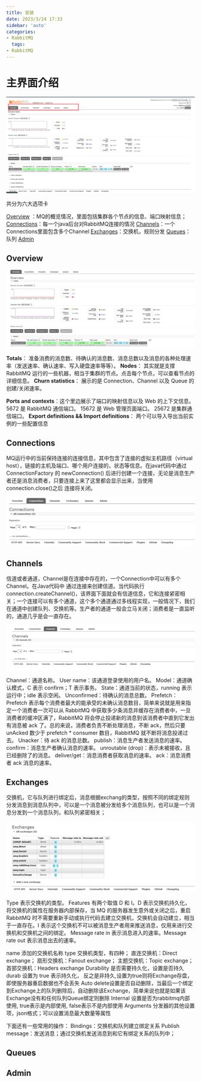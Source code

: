 ```yaml
---
title: 安装
date: 2023/3/24 17:33
sidebar: 'auto'
categories:
- RabbitMQ
  tags:
- RabbitMQ
---
```



# 主界面介绍

![image-20230324175153789](.界面说明_images/image-20230324175153789.png)

共分为六大选项卡

[Overview](##Overview) ：MQ的概览情况，里面包括集群各个节点的信息、端口映射信息；
[Connections](##Connections)：每一个java后台对RabbitMQ连接的情况
[Channels](##Channels)：一个Connections里面包含多个Channel
[Exchanges](##Exchanges)：交换机，规则分发
[Queues](##Queues)：队列
[Admin](##Admin)



## Overview

![image-20230324175656721](.界面说明_images/image-20230324175656721.png)

**Totals**： 准备消费的消息数、待确认的消息数、消息总数以及消息的各种处理速率（发送速率、确认速率、写入硬盘速率等等）。
**Nodes**： 其实就是支撑 RabbitMQ 运行的一些机器，相当于集群的节点。点击每个节点，可以查看节点的详细信息。
**Churn statistics**： 展示的是 Connection、Channel 以及 Queue 的创建/关闭速率。

**Ports and contexts**：这个里边展示了端口的映射信息以及 Web 的上下文信息。
5672 是 RabbitMQ 通信端口。
15672 是 Web 管理页面端口。
25672 是集群通信端口。
**Export definitions && Import definitions**： 两个可以导入导出当前实例的一些配置信息

## Connections

MQ运行中的当前保持连接的连接信息，其中包含了连接的虚拟主机路径（virtual host），链接的主机及端口、哪个用户连接的，状态等信息。在java代码中通过ConnectionFactory 的 newConnection() 后进行创建一个连接，无论是消息生产者还是消息消费者，只要连接上来了这里都会显示出来，当使用connection.close()之后 连接将关闭。

![image-20230324180016065](.界面说明_images/image-20230324180016065.png)

## Channels

信道或者通道，Channel是在连接中存在的，一个Connection中可以有多个Channel。在Java代码中 通过连接来创建信道。当代码执行connection.createChannel()，该界面下面就会有信道信息，它和连接紧密相关；一个连接可以有多个通道，这个多个通道通过多线程实现，一般情况下，我们在通道中创建队列、交换机等。生产者的通道一般会立马关闭；消费者是一直监听的，通道几乎是会一直存在。

![image-20230324180117328](.界面说明_images/image-20230324180117328.png)

Channel：通道名称。
User name：该通道登录使用的用户名。
Model：通道确认模式，C 表示 confirm；T 表示事务。
State：通道当前的状态，running 表示运行中；idle 表示空闲。
Unconfirmed：待确认的消息总数。
Prefetch：Prefetch 表示每个消费者最大的能承受的未确认消息数目，简单来说就是用来指定一个消费者一次可以从 RabbitMQ 中获取多少条消息并缓存在消费者中，一旦消费者的缓冲区满了，RabbitMQ 将会停止投递新的消息到该消费者中直到它发出有消息被 ack 了。总的来说，消费者负责不断处理消息，不断 ack，然后只要 unAcked 数少于 prefetch * consumer 数目，RabbitMQ 就不断将消息投递过去。
Unacker：待 ack 的消息总数。
publish：消息生产者发送消息的速率。
confirm：消息生产者确认消息的速率。
unroutable (drop)：表示未被接收，且已经删除了的消息。
deliver/get：消息消费者获取消息的速率。
ack：消息消费者 ack 消息的速率。

## Exchanges

交换机，它与队列进行绑定后，消息根据exchang的类型，按照不同的绑定规则分发消息到消息队列中，可以是一个消息被分发给多个消息队列，也可以是一个消息分发到一个消息队列，和队列紧密相关；

![image-20230324180250742](.界面说明_images/image-20230324180250742.png)

Type 表示交换机的类型。
Features 有两个取值 D 和 I。D 表示交换机持久化，将交换机的属性在服务器内部保存，当 MQ 的服务器发生意外或关闭之后，重启 RabbitMQ 时不需要重新手动或执行代码去建立交换机，交换机会自动建立，相当于一直存在。I 表示这个交换机不可以被消息生产者用来推送消息，仅用来进行交换机和交换机之间的绑定。
Message rate in 表示消息进入的速率。Message rate out 表示消息出去的速率。

name 添加的交换机名称
type 交换机类型，有四种；
直连交换机：Direct exchange；
扇形交换机：Fanout exchange；
主题交换机：Topic exchange；
首部交换机：Headers exchange
Durability 是否需要持久化，设置是否持久 durab 设置为 true 表示持久化， 反之是非持久,设置为true则将Exchange存盘，即使服务器重启数据也不会丢失
Auto delete设置是否自动删除，当最后一个绑定到Exchange上的队列删除后，自动删除该Exchange，简单来说也就是如果该Exchange没有和任何队列Queue绑定则删除
Internal 设置是否为rabbitmq内部使用, true表示是内部使用, false表示不是内部使用
Arguments 分发器的其他设置项，json格式；可以设置消息最大数量等属性

下面还有一些常用的操作：
Bindings：交换机和队列建立绑定关系
Publish message：发送消息；通过交换机发送消息到和它有绑定关系的队列中；

## Queues



## Admin
